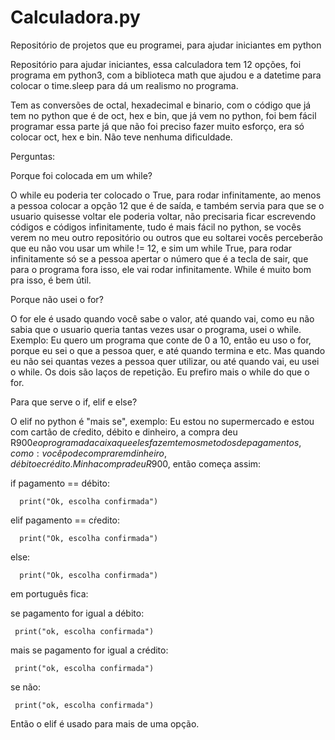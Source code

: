 # Calculadora.py
Repositório de projetos que eu programei, para ajudar iniciantes em python

Repositório para ajudar iniciantes, essa calculadora tem 12 opções, foi programa em python3, com a biblioteca math que ajudou e a datetime para colocar o time.sleep
para dá um realismo no programa.

Tem as conversões de octal, hexadecimal e binario, com o código que já tem no python que é de oct, hex e bin, que já vem no python, foi bem fácil programar essa parte
já que não foi preciso fazer muito esforço, era só colocar oct, hex e bin. Não teve nenhuma dificuldade.

Perguntas: 

Porque foi colocada em um while?

O while eu poderia ter colocado o True, para rodar infinitamente, ao menos a pessoa colocar a opção 12 que é de saída, e também servia para que se o usuario quisesse voltar
ele poderia voltar, não precisaria ficar escrevendo códigos e códigos infinitamente, tudo é mais fácil no python, se vocês verem no meu outro repositório ou outros que eu soltarei
vocês perceberão que eu não vou usar um while != 12, e sim um while True, para rodar infinitamente só se a pessoa apertar o número que é a tecla de sair, que para o programa
fora isso, ele vai rodar infinitamente. While é muito bom pra isso, é bem útil.

Porque não usei o for?

O for ele é usado quando você sabe o valor, até quando vai, como eu não sabia que o usuario queria tantas vezes usar o programa, usei o while. Exemplo:
Eu quero um programa que conte de 0 a 10, então eu uso o for, porque eu sei o que a pessoa quer, e até quando termina e etc.
Mas quando eu não sei quantas vezes a pessoa quer utilizar, ou até quando vai, eu usei o while. Os dois são laços de repetição. Eu prefiro mais o while do que o for.


Para que serve o if, elif e else?

O elif no python é "mais se", exemplo:
Eu estou no supermercado e estou com cartão de cŕedito, débito e dinheiro, a compra deu R$900 e o programa da caixa que eles fazem tem os metodos de pagamentos, como:
você pode comprar em dinheiro, débito e crédito. Minha compra deu R$900, então começa assim:

if pagamento == débito:

      print("Ok, escolha confirmada")
      
elif pagamento == cŕedito:

      print("Ok, escolha confirmada")
else:

      print("Ok, escolha confirmada")

em português fica:

se pagamento for igual a débito:

     print("ok, escolha confirmada")
     
mais se pagamento for igual a crédito:

     print("ok, escolha confirmada")
     
se não:

     print("ok, escolha confirmada")

Então o elif é usado para mais de uma opção.
